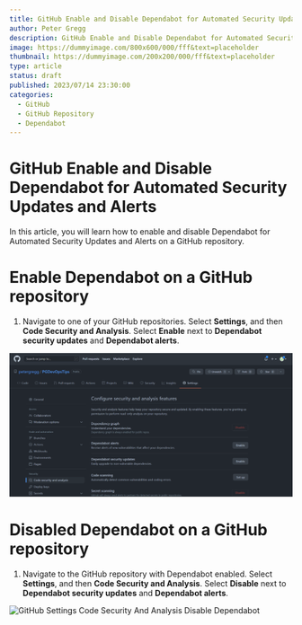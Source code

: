 ```yaml
---
title: GitHub Enable and Disable Dependabot for Automated Security Updates and Alerts
author: Peter Gregg
description: GitHub Enable and Disable Dependabot for Automated Security Updates and Alerts
image: https://dummyimage.com/800x600/000/fff&text=placeholder
thumbnail: https://dummyimage.com/200x200/000/fff&text=placeholder
type: article
status: draft
published: 2023/07/14 23:30:00
categories: 
  - GitHub 
  - GitHub Repository
  - Dependabot
---
```


# GitHub Enable and Disable Dependabot for Automated Security Updates and Alerts

In this article, you will learn how to enable and disable Dependabot for Automated Security Updates and Alerts on a GitHub repository.

# Enable Dependabot on a GitHub repository

1. Navigate to one of your GitHub repositories. Select **Settings**, and then **Code Security and Analysis**. Select **Enable** next to **Dependabot security updates** and **Dependabot alerts**.

  ![GitHub Settings Code Security And Analysis Enable Dependabot](https://raw.githubusercontent.com/petergregg/Content/main/Blog/Images/GitHub/GitHubSettingsCodeSecurityAndAnalysisEnableDependabot.png)

# Disabled Dependabot on a GitHub repository
1. Navigate to the GitHub repository with Dependabot enabled. Select **Settings**, and then **Code Security and Analysis**. Select **Disable** next to **Dependabot security updates** and **Dependabot alerts**.

  ![GitHub Settings Code Security And Analysis Disable Dependabot](https://raw.githubusercontent.com/petergregg/Content/main/Blog/Images/GitHub/GitHubSettingsCodeSecurityAndAnalysisDisabledDependabot.png)






